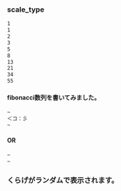 ### scale_type

```markdown
1
1
2
3
5
8
13
21
34
55
```

#### fibonacci数列を書いてみました。

```markdown
~
＜コ：彡
~
```

#### OR

```markdown
~
~
```

### くらげがランダムで表示されます。
